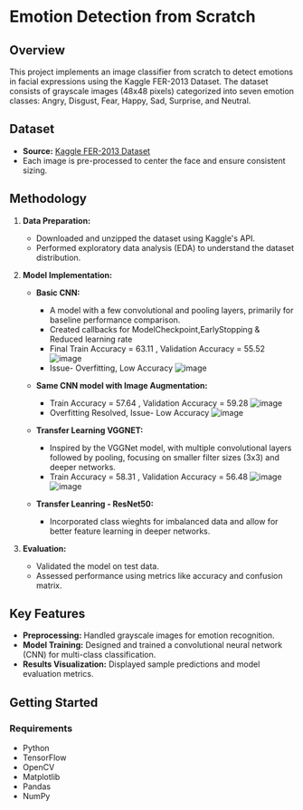 # Emotion Detection from Scratch

## Overview
This project implements an image classifier from scratch to detect emotions in facial expressions using the Kaggle FER-2013 Dataset. The dataset consists of grayscale images (48x48 pixels) categorized into seven emotion classes: Angry, Disgust, Fear, Happy, Sad, Surprise, and Neutral.

## Dataset
- **Source:** [Kaggle FER-2013 Dataset](https://www.kaggle.com/datasets/msambare/fer2013)
- Each image is pre-processed to center the face and ensure consistent sizing.

## Methodology
1. **Data Preparation:** 
   - Downloaded and unzipped the dataset using Kaggle's API.
   - Performed exploratory data analysis (EDA) to understand the dataset distribution.
2. **Model Implementation:**
   
   - **Basic CNN:** 
       - A model with a few convolutional and pooling layers, primarily for baseline performance comparison.
       - Created callbacks for ModelCheckpoint,EarlyStopping & Reduced learning rate
       - Final Train Accuracy = 63.11 , Validation Accuracy = 55.52
         ![image](https://github.com/user-attachments/assets/41ee1dfe-980c-4b4b-84a9-4f86f62388fe)
       - Issue- Overfitting, Low Accuracy
         ![image](https://github.com/user-attachments/assets/f7b406d5-1fcc-4580-98cb-b6aeb597ae0b)


   - **Same CNN model with Image Augmentation:**
        -  Train Accuracy = 57.64 , Validation Accuracy = 59.28
          ![image](https://github.com/user-attachments/assets/ed12b842-a067-4913-9d92-54000b834529)
        - Overfitting Resolved, Issue- Low Accuracy
          ![image](https://github.com/user-attachments/assets/3806d67c-f59b-44cf-881b-941a84e6981d)


   - **Transfer Learning VGGNET:** 
       - Inspired by the VGGNet model, with multiple convolutional layers followed by pooling, focusing on smaller filter sizes (3x3) and deeper networks.
       - Train Accuracy = 58.31 , Validation Accuracy = 56.48
         ![image](https://github.com/user-attachments/assets/a3b11698-5884-4f30-8c0e-9e155419ecc5)
         ![image](https://github.com/user-attachments/assets/c6e377f9-81ca-46f3-914a-267117bc1492)


   - **Transfer Leanring - ResNet50:** 
       - Incorporated class wieghts for imbalanced data and allow for better feature learning in deeper networks.
   
4. **Evaluation:**
   - Validated the model on test data.
   - Assessed performance using metrics like accuracy and confusion matrix.

## Key Features
- **Preprocessing:** Handled grayscale images for emotion recognition.
- **Model Training:** Designed and trained a convolutional neural network (CNN) for multi-class classification.
- **Results Visualization:** Displayed sample predictions and model evaluation metrics.

## Getting Started
### Requirements
- Python
- TensorFlow
- OpenCV
- Matplotlib
- Pandas
- NumPy
